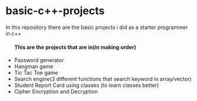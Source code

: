 # basic-c++-projects
In this repository there are the basic projects i did as a starter programmer in c++


<ul>
  <h4>This are the projects that are in(in making order)</h4>
  <li>Password generator</li>
  <li>Hangman game</li>
  <li>Tic Tac Toe game</li>
  <li>Search engine(3 different functions that search keyword in array/vector)</li>
  <li>Student Report Card using classes (to learn classes better)</li>
  <li>Cipher Encryption and Decryption</li>
</ul>
